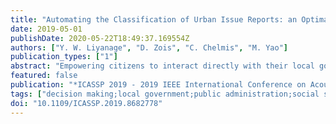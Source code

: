 ```yaml
---
title: "Automating the Classification of Urban Issue Reports: an Optimal Stopping Approach"
date: 2019-05-01
publishDate: 2020-05-22T18:49:37.169554Z
authors: ["Y. W. Liyanage", "D. Zois", "C. Chelmis", "M. Yao"]
publication_types: ["1"]
abstract: "Empowering citizens to interact directly with their local governments through civic engagement platforms has emerged as an easy way to resolve urban issues. However, for authorities to manually process reported issues is both impractical and inefficient; accurate, online and near-real-time processing methods are necessary to maintain citizens' satisfaction with their local governments. Herein, an optimal stopping framework is proposed to process urban issue requests quickly and accurately. The optimal classification and stopping rules are derived, and significant reduction in time-to-decision without sacrificing accuracy is demonstrated on a real-world dataset from SeeClickFix."
featured: false
publication: "*ICASSP 2019 - 2019 IEEE International Conference on Acoustics, Speech and Signal Processing (ICASSP)*"
tags: ["decision making;local government;public administration;social sciences computing;urban issue reports;optimal stopping approach;citizens;local governments;civic engagement platforms;authorities;reported issues;near-real-time processing methods;optimal stopping framework;urban issue requests;optimal classification;stopping rules;time-to-decision;SeeClickFix;Feature extraction;Random variables;Local government;Computational complexity;Dimensionality reduction;Cost function;Civic engagement;classification;government 2.0;optimal stopping theory;quickest detection"]
doi: "10.1109/ICASSP.2019.8682778"
---
```


